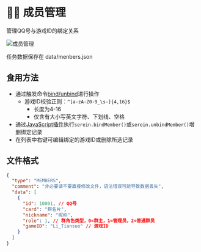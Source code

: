 
# 👨‍💼 成员管理

管理QQ号与游戏ID的绑定关系

![成员管理](/img/members.png)

任务数据保存在 data/menbers.json

## 食用方法

- 通过触发命令[bind/unbind](command#绑定游戏id)进行操作
  - 游戏ID校验正则：`^[a-zA-Z0-9_\s-]{4,16}$`
    - 长度为4-16
    - 仅含有大小写英文字符、下划线、空格
- 通过[JavaScript插件](../development/function/binder#👨🏻🤝👨🏻-绑定解绑)执行`serein.bindMember()`或`serein.unbindMember()`增删绑定记录
- 在列表中右键可编辑绑定的游戏ID或删除所选记录

## 文件格式

```json title='data/members.json'
{
  "type": "MEMBERS",
  "comment": "非必要请不要直接修改文件，语法错误可能导致数据丢失",
  "data": [
    {
      "id": 10001, // QQ号
      "card": "群名片",
      "nickname": "昵称",
      "role": 1, // 群角色类型，0=群主，1=管理员，2=普通群员
      "gameID": "Li_Tiansuo" // 游戏ID
    }
  ]
}
```
